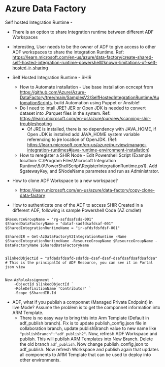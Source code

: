 Azure Data Factory
===================

Self hosted Integration Runtime -
* There is an option to share Integration runtime between different ADF Workspaces
* Interesting, User needs to be the owner of ADF to give access to other ADF workspaces to share the Integration Runtime. Ref: https://learn.microsoft.com/en-us/azure/data-factory/create-shared-self-hosted-integration-runtime-powershell#known-limitations-of-self-hosted-ir-sharing 
* Self Hosted Integration Runtime - SHIR
  * How to Automate installation - Use base installation ocncept from https://github.com/Azure/Azure-DataFactory/tree/main/SamplesV2/SelfHostedIntegrationRuntime/AutomationScripts. build Automation using Puppet or Ansible!
  * Do I need to intall JRE? JER or Open JDK is needed to convert dataset into .Parquet files in the system. Ref:  https://learn.microsoft.com/en-us/azure/purview/scanning-shir-troubleshooting
    * Of JRE is installed, there is no dependency with JAVA_HOME, if Open JDK is installed add JAVA_HOME system variable referencing to jre location of OpenJDK. (Ref: https://learn.microsoft.com/en-us/azure/purview/manage-integration-runtimes#java-runtime-environment-installation)
  * How to reregister a SHIR Node - Edit Powershell Script (Example location: C:\Program Files\Microsoft Integration Runtime\5.0\PowerShellScript\RegisterIntegrationRuntime.ps1). Add $gatewayKey, and $NodeName parametes and run as Administrator.


* How to clone ADF Workspace to a new workspace?
  * https://learn.microsoft.com/en-us/azure/data-factory/copy-clone-data-factory 


* How to authenticate one of the ADF to access SHIR Created in a different ADF, following is sample Powershell Code (AZ cmdlet)
```
$ResourceGroupName = "rg-asfdsafsds-001"
$SharedDataFactoryName = "dataf-sadfdsafdsaf-001"
$SharedIntegrationRuntimeName = "ir-afdsfdsfdsf-001"

$SharedIR = Get-AzDataFactoryV2IntegrationRuntime -Name $SharedIntegrationRuntimeName -ResourceGroupName $ResourceGroupName -DataFactoryName $SharedDataFactoryName


$linkedObjectId = "sfdadsfdsafd-sdafds-dsaf-dsaf-dsafdsafdsafdsafdsa"   # This is the principalId of ADF Resource, you can see it in Portal json view 


New-AzRoleAssignment `
    -ObjectId $linkedObjectId `
    -RoleDefinitionName 'Contributor' `
    -Scope $SharedIR.Id
```


* ADF, what if you publish a componnet (Managed Private Endpoint) in live Mode? Assume the problem is to get the componnet information into ARM Template.
  * There is no easy way to bring this into Arm Template (Default in adf_publish branch). Fix is to update publish_config.json file in collaboration branch, update publishBranch value to new name like `"publishBranch":"adf_publish2"`. Now, refresh ADF Workspace and publish. This will publish ARM Templates into New Branch. Delete the old branch `adf_publish`. Now change publish_config.json to adf_publish. Now refresh Workspace and publish again that updates all components to ARM Template that can be used to deploy into other environments.
 
